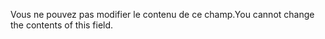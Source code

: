 <span data-ttu-id="bde2c-101">Vous ne pouvez pas modifier le contenu de ce champ.</span><span class="sxs-lookup"><span data-stu-id="bde2c-101">You cannot change the contents of this field.</span></span>
